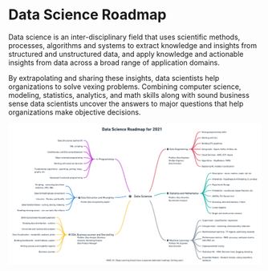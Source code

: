 # Data Science Roadmap

<p>Data science is an inter-disciplinary field that uses scientific methods, processes, algorithms and systems to extract knowledge and insights from structured and unstructured data, and apply knowledge and actionable insights from data across a broad range of application domains.<p/>

<p>By extrapolating and sharing these insights, data scientists help organizations to solve vexing problems. Combining computer science, modeling, statistics, analytics, and math skills along with sound business sense data scientists uncover the answers to major questions that help organizations make objective decisions.<p/>

<img align="Center" alt="Roadmap" src="./Data Science Roadmap.png" />
